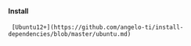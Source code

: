 #### Install
     [Ubuntu12+](https://github.com/angelo-ti/install-dependencies/blob/master/ubuntu.md)
